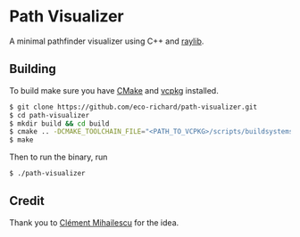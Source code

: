 # Path Visualizer

A minimal pathfinder visualizer using C++ and [raylib](https://www.raylib.com/).

## Building 

To build make sure you have [CMake](https://cmake.org/download/) and [vcpkg](https://vcpkg.io/en/getting-started.html) installed.

```sh
$ git clone https://github.com/eco-richard/path-visualizer.git
$ cd path-visualizer
$ mkdir build && cd build
$ cmake .. -DCMAKE_TOOLCHAIN_FILE="<PATH_TO_VCPKG>/scripts/buildsystems/vcpkg.cmake"
$ make
```

Then to run the binary, run

```sh
$ ./path-visualizer 
```

## Credit

Thank you to [Clément Mihailescu](https://www.youtube.com/channel/UCaO6VoaYJv4kS-TQO_M-N_g) for the idea.
